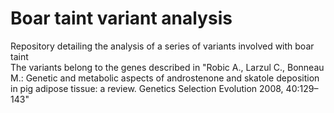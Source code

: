 # Boar taint variant analysis
Repository detailing the analysis of a series of variants involved with boar taint  
The variants belong to the genes described in "Robic A., Larzul C., Bonneau M.: Genetic and metabolic aspects of androstenone and skatole deposition in pig adipose tissue: a review. Genetics Selection Evolution 2008, 40:129–143"

